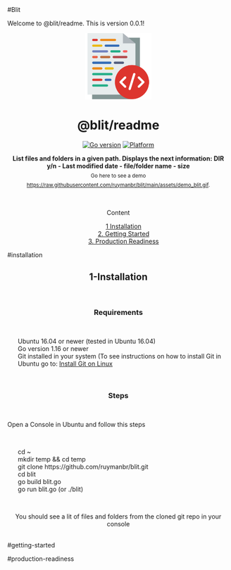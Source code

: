 <!-- ⚠️ This README has been generated from the file(s) "blueprint.md" ⚠️-->#Blit
Welcome to @blit/readme. This is version 0.0.1!

<p align="center">
  <img src="https://raw.githubusercontent.com/ruymanbr/blit/main/assets/blit_logo.png" alt="Logo" width="150" height="auto" />
</p>
<h1 align="center">@blit/readme</h1>
<p align="center">
		<a href="https://github.com/badges/shields"><img alt="Go version" src="https://img.shields.io/badge/Go-v1.16-blue" height="20"/></a>
<a href="https://github.com/badges/shields"><img alt="Platform" src="https://img.shields.io/badge/platform-linux-lightgrey" height="20"/></a>
	</p>

<p align="center">
  <b>List files and folders in a given path. Displays the next information: DIR y/n - Last modified date - file/folder name - size</b></br>
  <sub> Go here to see a demo <a href="https://raw.githubusercontent.com/ruymanbr/blit/main/assets/demo_blit.gif">https://raw.githubusercontent.com/ruymanbr/blit/main/assets/demo_blit.gif</a>.<sub>
</p>

<br />

<div id="toc_container align="center"">
<p class="toc_title" align="center">Content</p>
<ul class="toc_list" align="center" style="list-style: none">
	<li style="list-style: none"><a href="#1-installation">1 Installation</a>  
	<li style="list-style: none"><a href="#2-getting-started">2. Getting Started</a></li>
	<li style="list-style: none"><a href="#3-production-readiness">3. Production Readiness</a></li>
</ul>
</div>
#installation
<h2 align="center">1-Installation</h2>
<br />
<h3 align="center">Requirements</h3>
<br />
<ul style="list-style: none">
	<li>Ubuntu 16.04 or newer (tested in Ubuntu 16.04)</li>
	<li>Go version 1.16 or newer</li>
	<li>Git installed in your system (To see instructions on how to install Git in Ubuntu go to: <a href="https://github.com/git-guides/install-git#install-git-on-linux">Install Git on Linux</a></li>
</ul>
<br />
<h3 align="center">Steps</h3>
<br />
<p>Open a Console in Ubuntu and follow this steps</p>
<br />
<ul style="list-style: none">
	<li>cd ~</li>
	<li>mkdir temp && cd temp</li>
	<li>git clone https://github.com/ruymanbr/blit.git</li>
	<li>cd blit</li>
	<li>go build blit.go</li>
	<li>go run blit.go (or ./blit)</li>
</ul>
<br />
<p align="center">You should see a lit of files and folders from the cloned git repo in your console</p>
<br />
#getting-started

#production-readiness

